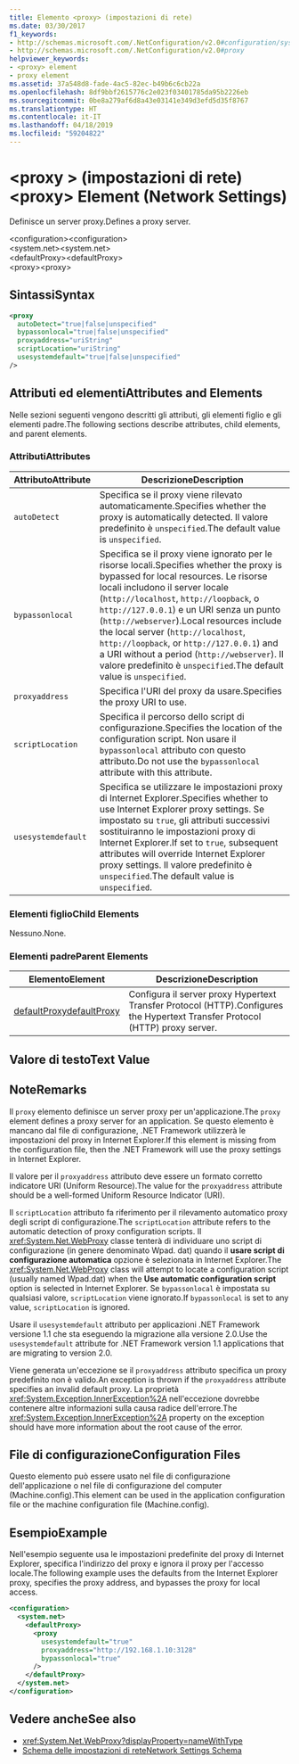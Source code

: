 ```yaml
---
title: Elemento <proxy> (impostazioni di rete)
ms.date: 03/30/2017
f1_keywords:
- http://schemas.microsoft.com/.NetConfiguration/v2.0#configuration/system.net/defaultProxy/proxy
- http://schemas.microsoft.com/.NetConfiguration/v2.0#proxy
helpviewer_keywords:
- <proxy> element
- proxy element
ms.assetid: 37a548d8-fade-4ac5-82ec-b49b6c6cb22a
ms.openlocfilehash: 8df9bbf2615776c2e023f03401785da95b2226eb
ms.sourcegitcommit: 0be8a279af6d8a43e03141e349d3efd5d35f8767
ms.translationtype: HT
ms.contentlocale: it-IT
ms.lasthandoff: 04/18/2019
ms.locfileid: "59204822"
---
```

# <a name="proxy-element-network-settings"></a><span data-ttu-id="a3cd7-102">\<proxy > (impostazioni di rete)</span><span class="sxs-lookup"><span data-stu-id="a3cd7-102">\<proxy> Element (Network Settings)</span></span>
<span data-ttu-id="a3cd7-103">Definisce un server proxy.</span><span class="sxs-lookup"><span data-stu-id="a3cd7-103">Defines a proxy server.</span></span>  
  
 <span data-ttu-id="a3cd7-104">\<configuration></span><span class="sxs-lookup"><span data-stu-id="a3cd7-104">\<configuration></span></span>  
<span data-ttu-id="a3cd7-105">\<system.net></span><span class="sxs-lookup"><span data-stu-id="a3cd7-105">\<system.net></span></span>  
<span data-ttu-id="a3cd7-106">\<defaultProxy></span><span class="sxs-lookup"><span data-stu-id="a3cd7-106">\<defaultProxy></span></span>  
<span data-ttu-id="a3cd7-107">\<proxy></span><span class="sxs-lookup"><span data-stu-id="a3cd7-107">\<proxy></span></span>  
  
## <a name="syntax"></a><span data-ttu-id="a3cd7-108">Sintassi</span><span class="sxs-lookup"><span data-stu-id="a3cd7-108">Syntax</span></span>  
  
```xml  
<proxy
  autoDetect="true|false|unspecified" 
  bypassonlocal="true|false|unspecified"
  proxyaddress="uriString"
  scriptLocation="uriString"
  usesystemdefault="true|false|unspecified"
/>
```  
  
## <a name="attributes-and-elements"></a><span data-ttu-id="a3cd7-109">Attributi ed elementi</span><span class="sxs-lookup"><span data-stu-id="a3cd7-109">Attributes and Elements</span></span>  
 <span data-ttu-id="a3cd7-110">Nelle sezioni seguenti vengono descritti gli attributi, gli elementi figlio e gli elementi padre.</span><span class="sxs-lookup"><span data-stu-id="a3cd7-110">The following sections describe attributes, child elements, and parent elements.</span></span>  
  
### <a name="attributes"></a><span data-ttu-id="a3cd7-111">Attributi</span><span class="sxs-lookup"><span data-stu-id="a3cd7-111">Attributes</span></span>  
  
|<span data-ttu-id="a3cd7-112">**Attributo**</span><span class="sxs-lookup"><span data-stu-id="a3cd7-112">**Attribute**</span></span>|<span data-ttu-id="a3cd7-113">**Descrizione**</span><span class="sxs-lookup"><span data-stu-id="a3cd7-113">**Description**</span></span>|  
|-------------------|---------------------|  
|`autoDetect`|<span data-ttu-id="a3cd7-114">Specifica se il proxy viene rilevato automaticamente.</span><span class="sxs-lookup"><span data-stu-id="a3cd7-114">Specifies whether the proxy is automatically detected.</span></span> <span data-ttu-id="a3cd7-115">Il valore predefinito è `unspecified`.</span><span class="sxs-lookup"><span data-stu-id="a3cd7-115">The default value is `unspecified`.</span></span>|  
|`bypassonlocal`|<span data-ttu-id="a3cd7-116">Specifica se il proxy viene ignorato per le risorse locali.</span><span class="sxs-lookup"><span data-stu-id="a3cd7-116">Specifies whether the proxy is bypassed for local resources.</span></span> <span data-ttu-id="a3cd7-117">Le risorse locali includono il server locale (`http://localhost`, `http://loopback`, o `http://127.0.0.1`) e un URI senza un punto (`http://webserver`).</span><span class="sxs-lookup"><span data-stu-id="a3cd7-117">Local resources include the local server (`http://localhost`, `http://loopback`, or `http://127.0.0.1`) and a URI without a period (`http://webserver`).</span></span> <span data-ttu-id="a3cd7-118">Il valore predefinito è `unspecified`.</span><span class="sxs-lookup"><span data-stu-id="a3cd7-118">The default value is `unspecified`.</span></span>|  
|`proxyaddress`|<span data-ttu-id="a3cd7-119">Specifica l'URI del proxy da usare.</span><span class="sxs-lookup"><span data-stu-id="a3cd7-119">Specifies the proxy URI to use.</span></span>|  
|`scriptLocation`|<span data-ttu-id="a3cd7-120">Specifica il percorso dello script di configurazione.</span><span class="sxs-lookup"><span data-stu-id="a3cd7-120">Specifies the location of the configuration script.</span></span> <span data-ttu-id="a3cd7-121">Non usare il `bypassonlocal` attributo con questo attributo.</span><span class="sxs-lookup"><span data-stu-id="a3cd7-121">Do not use the `bypassonlocal` attribute with this attribute.</span></span> |  
|`usesystemdefault`|<span data-ttu-id="a3cd7-122">Specifica se utilizzare le impostazioni proxy di Internet Explorer.</span><span class="sxs-lookup"><span data-stu-id="a3cd7-122">Specifies whether to use Internet Explorer proxy settings.</span></span> <span data-ttu-id="a3cd7-123">Se impostato su `true`, gli attributi successivi sostituiranno le impostazioni proxy di Internet Explorer.</span><span class="sxs-lookup"><span data-stu-id="a3cd7-123">If set to `true`, subsequent attributes will override Internet Explorer proxy settings.</span></span> <span data-ttu-id="a3cd7-124">Il valore predefinito è `unspecified`.</span><span class="sxs-lookup"><span data-stu-id="a3cd7-124">The default value is `unspecified`.</span></span>|  
  
### <a name="child-elements"></a><span data-ttu-id="a3cd7-125">Elementi figlio</span><span class="sxs-lookup"><span data-stu-id="a3cd7-125">Child Elements</span></span>  
 <span data-ttu-id="a3cd7-126">Nessuno.</span><span class="sxs-lookup"><span data-stu-id="a3cd7-126">None.</span></span>  
  
### <a name="parent-elements"></a><span data-ttu-id="a3cd7-127">Elementi padre</span><span class="sxs-lookup"><span data-stu-id="a3cd7-127">Parent Elements</span></span>  
  
|<span data-ttu-id="a3cd7-128">**Elemento**</span><span class="sxs-lookup"><span data-stu-id="a3cd7-128">**Element**</span></span>|<span data-ttu-id="a3cd7-129">**Descrizione**</span><span class="sxs-lookup"><span data-stu-id="a3cd7-129">**Description**</span></span>|  
|-----------------|---------------------|  
|[<span data-ttu-id="a3cd7-130">defaultProxy</span><span class="sxs-lookup"><span data-stu-id="a3cd7-130">defaultProxy</span></span>](../../../../../docs/framework/configure-apps/file-schema/network/defaultproxy-element-network-settings.md)|<span data-ttu-id="a3cd7-131">Configura il server proxy Hypertext Transfer Protocol (HTTP).</span><span class="sxs-lookup"><span data-stu-id="a3cd7-131">Configures the Hypertext Transfer Protocol (HTTP) proxy server.</span></span>|  
  
## <a name="text-value"></a><span data-ttu-id="a3cd7-132">Valore di testo</span><span class="sxs-lookup"><span data-stu-id="a3cd7-132">Text Value</span></span>  
  
## <a name="remarks"></a><span data-ttu-id="a3cd7-133">Note</span><span class="sxs-lookup"><span data-stu-id="a3cd7-133">Remarks</span></span>  
 <span data-ttu-id="a3cd7-134">Il `proxy` elemento definisce un server proxy per un'applicazione.</span><span class="sxs-lookup"><span data-stu-id="a3cd7-134">The `proxy` element defines a proxy server for an application.</span></span> <span data-ttu-id="a3cd7-135">Se questo elemento è mancano dal file di configurazione, .NET Framework utilizzerà le impostazioni del proxy in Internet Explorer.</span><span class="sxs-lookup"><span data-stu-id="a3cd7-135">If this element is missing from the configuration file, then the .NET Framework will use the proxy settings in Internet Explorer.</span></span>  
  
 <span data-ttu-id="a3cd7-136">Il valore per il `proxyaddress` attributo deve essere un formato corretto indicatore URI (Uniform Resource).</span><span class="sxs-lookup"><span data-stu-id="a3cd7-136">The value for the `proxyaddress` attribute should be a well-formed Uniform Resource Indicator (URI).</span></span>  
  
 <span data-ttu-id="a3cd7-137">Il `scriptLocation` attributo fa riferimento per il rilevamento automatico proxy degli script di configurazione.</span><span class="sxs-lookup"><span data-stu-id="a3cd7-137">The `scriptLocation` attribute refers to the automatic detection of proxy configuration scripts.</span></span> <span data-ttu-id="a3cd7-138">Il <xref:System.Net.WebProxy> classe tenterà di individuare uno script di configurazione (in genere denominato Wpad. dat) quando il **usare script di configurazione automatica** opzione è selezionata in Internet Explorer.</span><span class="sxs-lookup"><span data-stu-id="a3cd7-138">The <xref:System.Net.WebProxy> class will attempt to locate a configuration script (usually named Wpad.dat) when the **Use automatic configuration script** option is selected in Internet Explorer.</span></span> <span data-ttu-id="a3cd7-139">Se `bypassonlocal` è impostata su qualsiasi valore, `scriptLocation` viene ignorato.</span><span class="sxs-lookup"><span data-stu-id="a3cd7-139">If `bypassonlocal` is set to any value, `scriptLocation` is ignored.</span></span>
  
 <span data-ttu-id="a3cd7-140">Usare il `usesystemdefault` attributo per applicazioni .NET Framework versione 1.1 che sta eseguendo la migrazione alla versione 2.0.</span><span class="sxs-lookup"><span data-stu-id="a3cd7-140">Use the `usesystemdefault` attribute for .NET Framework version 1.1 applications that are migrating to version 2.0.</span></span>  
  
 <span data-ttu-id="a3cd7-141">Viene generata un'eccezione se il `proxyaddress` attributo specifica un proxy predefinito non è valido.</span><span class="sxs-lookup"><span data-stu-id="a3cd7-141">An exception is thrown if the `proxyaddress` attribute specifies an invalid default proxy.</span></span> <span data-ttu-id="a3cd7-142">La proprietà <xref:System.Exception.InnerException%2A> nell'eccezione dovrebbe contenere altre informazioni sulla causa radice dell'errore.</span><span class="sxs-lookup"><span data-stu-id="a3cd7-142">The <xref:System.Exception.InnerException%2A> property on the exception should have more information about the root cause of the error.</span></span>  
  
## <a name="configuration-files"></a><span data-ttu-id="a3cd7-143">File di configurazione</span><span class="sxs-lookup"><span data-stu-id="a3cd7-143">Configuration Files</span></span>  
 <span data-ttu-id="a3cd7-144">Questo elemento può essere usato nel file di configurazione dell'applicazione o nel file di configurazione del computer (Machine.config).</span><span class="sxs-lookup"><span data-stu-id="a3cd7-144">This element can be used in the application configuration file or the machine configuration file (Machine.config).</span></span>  
  
## <a name="example"></a><span data-ttu-id="a3cd7-145">Esempio</span><span class="sxs-lookup"><span data-stu-id="a3cd7-145">Example</span></span>  
 <span data-ttu-id="a3cd7-146">Nell'esempio seguente usa le impostazioni predefinite del proxy di Internet Explorer, specifica l'indirizzo del proxy e ignora il proxy per l'accesso locale.</span><span class="sxs-lookup"><span data-stu-id="a3cd7-146">The following example uses the defaults from the Internet Explorer proxy, specifies the proxy address, and bypasses the proxy for local access.</span></span>  
  
```xml  
<configuration>  
  <system.net>  
    <defaultProxy>  
      <proxy  
        usesystemdefault="true"  
        proxyaddress="http://192.168.1.10:3128"  
        bypassonlocal="true"  
      />  
    </defaultProxy>  
  </system.net>  
</configuration>  
```  
  
## <a name="see-also"></a><span data-ttu-id="a3cd7-147">Vedere anche</span><span class="sxs-lookup"><span data-stu-id="a3cd7-147">See also</span></span>

- <xref:System.Net.WebProxy?displayProperty=nameWithType>
- [<span data-ttu-id="a3cd7-148">Schema delle impostazioni di rete</span><span class="sxs-lookup"><span data-stu-id="a3cd7-148">Network Settings Schema</span></span>](../../../../../docs/framework/configure-apps/file-schema/network/index.md)
